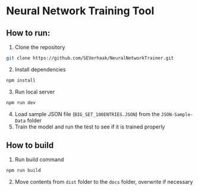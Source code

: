 # Neural Network Training Tool

## How to run:

1. Clone the repository
```bash
git clone https://github.com/SEVerhaak/NeuralNetworkTrainer.git
```

2. Install dependencies
```bash
npm install
```

3. Run local server
```bash
npm run dev
```

4. Load sample JSON file (`BIG_SET_100ENTRIES.JSON`) from the `JSON-Sample-Data` folder
5. Train the model and run the test to see if it is trained properly


## How to build

1. Run build command
```bash
npm run build
```
2. Move contents from `dist` folder to the `docs` folder, overwrite if necessary